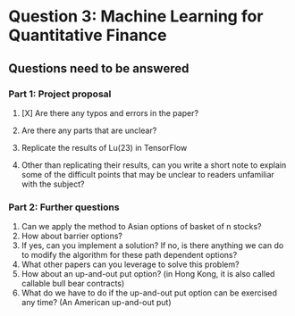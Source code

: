 # Question 3: Machine Learning for Quantitative Finance

## Questions need to be answered

### Part 1: Project proposal

1. [X] Are there any typos and errors in the paper?

2. Are there any parts that are unclear?
3. Replicate the results of Lu(23) in TensorFlow
4. Other than replicating their results, can you write a short note to explain some of the difficult points that may be unclear to readers unfamiliar with the subject?

### Part 2: Further questions

1. Can we apply the method to Asian options of basket of n stocks?
2. How about barrier options?
3. If yes, can you implement a solution?  If no, is there anything we can do to modify the algorithm for these path dependent options?
4. What other papers can you leverage to solve this problem?
5. How about an up-and-out put option?  (in Hong Kong, it is also called callable bull bear contracts)
6. What do we have to do if the up-and-out put option can be exercised any time?  (An American up-and-out put)
